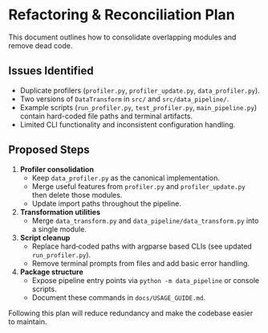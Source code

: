 # Refactoring & Reconciliation Plan

This document outlines how to consolidate overlapping modules and remove dead code.

## Issues Identified
- Duplicate profilers (`profiler.py`, `profiler_update.py`, `data_profiler.py`).
- Two versions of `DataTransform` in `src/` and `src/data_pipeline/`.
- Example scripts (`run_profiler.py`, `test_profiler.py`, `main_pipeline.py`) contain hard-coded file paths and terminal artifacts.
- Limited CLI functionality and inconsistent configuration handling.

## Proposed Steps
1. **Profiler consolidation**
   - Keep `data_profiler.py` as the canonical implementation.
   - Merge useful features from `profiler.py` and `profiler_update.py` then delete those modules.
   - Update import paths throughout the pipeline.
2. **Transformation utilities**
   - Merge `data_transform.py` and `data_pipeline/data_transform.py` into a single module.
3. **Script cleanup**
   - Replace hard‑coded paths with argparse based CLIs (see updated `run_profiler.py`).
   - Remove terminal prompts from files and add basic error handling.
4. **Package structure**
   - Expose pipeline entry points via `python -m data_pipeline` or console scripts.
   - Document these commands in `docs/USAGE_GUIDE.md`.

Following this plan will reduce redundancy and make the codebase easier to maintain.
